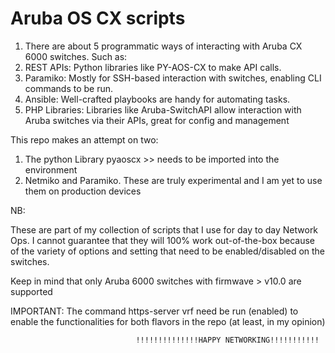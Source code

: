 # Aruba OS CX scripts

1. There are about 5 programmatic ways of interacting with Aruba CX 6000 switches. Such as:
2. REST APIs: Python libraries like PY-AOS-CX to make API calls.
3. Paramiko: Mostly for SSH-based interaction with switches, enabling CLI commands to be run.
4. Ansible: Well-crafted playbooks are handy for automating tasks.
5. PHP Libraries: Libraries like Aruba-SwitchAPI allow interaction with Aruba switches via their APIs, great for config and management

This repo makes an attempt on two:
1. The python Library pyaoscx >> needs to be imported into the environment
2. Netmiko and Paramiko. These are truly experimental and I am yet to use them on production devices

NB:

These are part of my collection of scripts that I use for day to day Network Ops. I cannot guarantee that they will 100% work out-of-the-box because of the variety of options and setting that need to be enabled/disabled on the switches.

Keep in mind that only Aruba 6000 switches with firmwave > v10.0 are supported

IMPORTANT: The command https-server vrf <VRF-NAME> need be run (enabled) to enable the functionalities for both flavors in the repo (at least, in my opinion)

                                !!!!!!!!!!!!!!HAPPY NETWORKING!!!!!!!!!!!